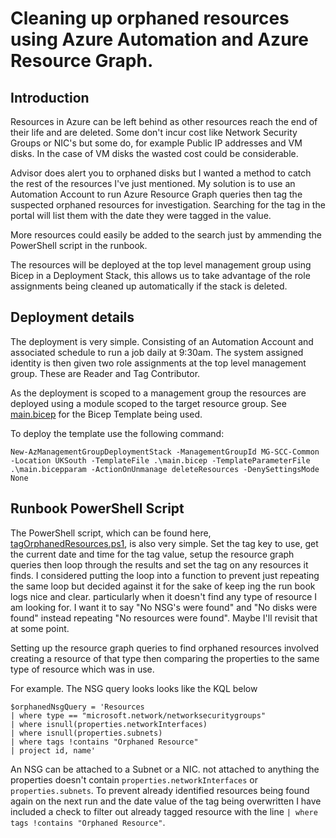 # Cleaning up orphaned resources using Azure Automation and Azure Resource Graph.

## Introduction

Resources in Azure can be left behind as other resources reach the end of their life and are deleted.  Some don't incur cost like Network Security Groups or NIC's but some do, for example Public IP addresses and VM disks.  In the case of VM disks the wasted cost could be considerable.

Advisor does alert you to orphaned disks but I wanted a method to catch the rest of the resources I've just mentioned.  My solution is to use an Automation Account to run Azure Resource Graph queries then tag the suspected orphaned resources for investigation.  Searching for the tag in the portal will list them with the date they were tagged in the value.

More resources could easily be added to the search just by ammending the PowerShell script in the runbook.

The resources will be deployed at the top level management group using Bicep in a Deployment Stack, this allows us to take advantage of the role assignments being cleaned up automatically if the stack is deleted.

## Deployment details

The deployment is very simple.  Consisting of an Automation Account and associated schedule to run a job daily at 9:30am.  The system assigned identity is then given two role assignments at the top level management group.  These are Reader and Tag Contributor.

As the deployment is scoped to a management group the resources are deployed using a module scoped to the target resource group.  See [main.bicep](https://github.com/paul-mccormack/AzureAutomationResourceCleanUp/blob/main/main.bicep) for the Bicep Template being used.

To deploy the template use the following command:

```bicep
New-AzManagementGroupDeploymentStack -ManagementGroupId MG-SCC-Common -Location UKSouth -TemplateFile .\main.bicep -TemplateParameterFile .\main.bicepparam -ActionOnUnmanage deleteResources -DenySettingsMode None
```

## Runbook PowerShell Script

The PowerShell script, which can be found  here, [tagOrphanedResources.ps1](https://github.com/paul-mccormack/AzureAutomationResourceCleanUp/blob/main/tagOrphanResources.ps1), is also very simple.  Set the tag key to use, get the current date and time for the tag value, setup the resource graph queries then loop through the results and set the tag on any resources it finds.  I considered putting the loop into a function to prevent just repeating the same loop but decided against it for the sake of keep ing the run book logs nice and clear.  particularly when it doesn't find any type of resource I am looking for.  I want it to say "No NSG's were found" and "No disks were found" instead repeating "No resources were found".  Maybe I'll revisit that at some point.

Setting up the resource graph queries to find orphaned resources involved creating a resource of that type then comparing the properties to the same type of resource which was in use.

For example.  The NSG query looks looks like the KQL below

```
$orphanedNsgQuery = 'Resources
| where type == "microsoft.network/networksecuritygroups"
| where isnull(properties.networkInterfaces)
| where isnull(properties.subnets)
| where tags !contains "Orphaned Resource"
| project id, name'
```

An NSG can be attached to a Subnet or a NIC.  not attached to anything the properties doesn't contain `properties.networkInterfaces` or `properties.subnets`.  To prevent already identified resources being found again on the next run and the date value of the tag being overwritten I have included a check to filter out already tagged resource with the line `| where tags !contains "Orphaned Resource"`.


